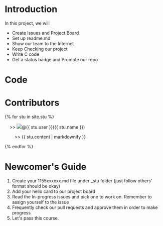 # Introduction
In this project, we will

* Create Issues and Project Board
* Set up readme.md
* Show our team to the Internet
* Keep Checking our project
* Write C code
* Get a status badge and Promote our repo

# Code

# Contributors
{% for stu in site.stu %}
<p>&nbsp;&nbsp;&nbsp;&nbsp;&gt;&gt; <img src = "{{ stu.image }}">@{{ stu.user }}({{ stu.name }})</p>
<p>&nbsp;&nbsp;&nbsp;&nbsp;&nbsp;&nbsp;&nbsp;&nbsp;&gt;&gt; {{ stu.content | markdownify }}</p>
{% endfor %}

# Newcomer's Guide
1) Create your 1155xxxxxx.md file under \_stu folder (just follow others' format should be okay)
2) Add your hello card to our project board
3) Read the In-progress issues and pick one to work on. Remember to assign yourself to the issue
4) Frequently check our pull requests and approve them in order to make progress
5) Let's pass this course.
